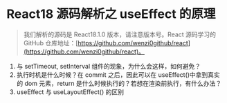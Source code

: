 # React18 源码解析之 useEffect 的原理

> 我们解析的源码是 React18.1.0 版本，请注意版本号。React 源码学习的 GitHub 仓库地址：[https://github.com/wenzi0github/react](https://github.com/wenzi0github/react)。

1. 与 setTimeout, setInterval 组件的现象，为什么会这样，如何避免？
2. 执行时机是什么时候？在 commit 之后，因此可以在 useEffect()中拿到真实的 dom 元素，return 是什么时候执行的？若想在渲染前执行，有什么办法？
3. useEffect 与 useLayoutEffect() 的区别
